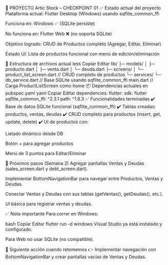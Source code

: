 📝 PROYECTO Artic Stock – CHECKPOINT 01
✅ Estado actual del proyecto
Plataforma actual: Flutter Desktop (Windows) usando sqflite_common_ffi

Funciona en: Windows ✅ (SQLite persiste)

No funciona en: Flutter Web ❌ (no soporta SQLite)

Objetivo logrado: CRUD de Productos completo (Agregar, Editar, Eliminar)

Estado UI: Lista de productos funcional con menú de edición/eliminación

📂 Estructura de archivos actual
less
Copiar
Editar
lib/
 ├─ models/
 │   ├─ producto.dart
 │   ├─ venta.dart
 │   └─ deuda.dart
 ├─ screens/
 │   └─ product_list_screen.dart   // CRUD completo de productos
 └─ services/
     └─ db_service.dart           // Base SQLite usando sqflite_common_ffi
main.dart                         // Carga ProductListScreen como home
📦 Dependencias actuales en pubspec.yaml
yaml
Copiar
Editar
dependencies:
  flutter:
    sdk: flutter
  sqflite_common_ffi: ^2.3.1
  path: ^1.8.3
✅ Funcionalidades terminadas
✔️ Base de datos SQLite funcional (sqflite_common_ffi)
✔️ Tablas creadas: productos, ventas, deudas
✔️ CRUD completo para productos (insert, get, update, delete)
✔️ UI de productos con:

Listado dinámico desde DB

Botón + para agregar productos

Menú de 3 puntos para Editar/Eliminar

🎯 Próximos pasos (Semana 2)
Agregar pantallas Ventas y Deudas (sales_screen.dart y debt_screen.dart).

Implementar BottomNavigationBar para navegar entre Productos, Ventas y Deudas.

Conectar Ventas y Deudas con sus tablas (getVentas(), getDeudas(), etc.).

UI básica para registrar ventas y deudas.

✅ Nota importante
Para correr en Windows:

bash
Copiar
Editar
flutter run -d windows
Visual Studio ya está instalado y configurado.

Para Web no usar SQLite (no compatible).

🚀 Siguiente acción cuando retomemos
👉 Implementar navegación con BottomNavigationBar y crear pantallas vacías de Ventas y Deudas.